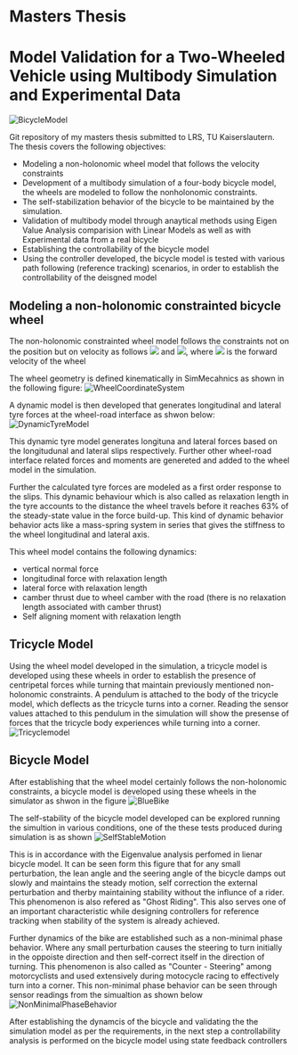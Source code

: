 # Masters Thesis

<h1>Model Validation for a Two-Wheeled Vehicle using Multibody Simulation and Experimental Data</h1>

<img src="https://user-images.githubusercontent.com/38962235/90955651-acd76c00-e47f-11ea-93b7-9d495311a948.PNG" alt="BicycleModel">

<p>Git repository of my masters thesis submitted to LRS, TU Kaiserslautern. The thesis covers the following objectives:
<ul>
  <li>Modeling a non-holonomic wheel model that follows the velocity constraints</li>
  <li>Development of a multibody simulation of a four-body bicycle model, the wheels are modeled to follow the nonholonomic constraints.</li>
  <li>The self-stabilization behavior of the bicycle to be maintained by the simulation.</li>
  <li>Validation of multibody model through anaytical methods using Eigen Value Analysis comparision with Linear Models as well as with Experimental data from a real bicycle</li>
  <li>Establishing the controllability of the bicycle model</li>
  <li>Using the controller developed, the bicycle model is tested with various path following (reference tracking) scenarios, in order to establish the controllability of the deisgned model</li>
</ul>
</p>

<h2> Modeling a non-holonomic constrainted bicycle wheel </h2>
<p>The non-holonomic constrainted wheel model follows the constraints not on the position but on velocity as follows 
<img src="https://render.githubusercontent.com/render/math?math=\dot{x} = v cos{\varphi}"> and <img src="https://render.githubusercontent.com/render/math?math=\dot{x} = v sin{\varphi}">, where <img src="https://render.githubusercontent.com/render/math?math=v"> is the forward velocity of the wheel
</p>

<p>
  The wheel geometry is defined kinematically in SimMecahnics as shown in the following figure:
  <img src="https://user-images.githubusercontent.com/38962235/90957757-26775600-e490-11ea-804f-8dd92d91e1aa.PNG" alt="WheelCoordinateSystem" class="center">
</p>

<p>
  A dynamic model is then developed that generates longitudinal and lateral tyre forces at the wheel-road interface as shwon below:
  <img src="https://user-images.githubusercontent.com/38962235/90957841-9b4a9000-e490-11ea-90ac-c1b70dbbb5ab.PNG" alt="DynamicTyreModel" class="center">
</p>

<p>
  This dynamic tyre model generates longituna and lateral forces based on the longitudunal and lateral slips respectively. Further other wheel-road interface related forces and  moments are genereted and added to the wheel model in the simulation.
</p>

<p>
Further the calculated tyre forces are modeled as a first order response to the slips. This dynamic behaviour which is also called as relaxation length in the tyre accounts to the distance the wheel travels before it reaches 63% of the steady-state value in the force build-up. This kind of dynamic behavior behavior acts like a mass-spring system in series
that gives the stiffness to the wheel longitudinal and lateral axis.

This wheel model contains the following dynamics:
<ul>
  <li>vertical normal force</li>
  <li>longitudinal force with relaxation length</li>
  <li>lateral force with relaxation length</li>
  <li>camber thrust due to wheel camber with the road (there is no relaxation length associated with camber thrust)</li>
  <li>Self aligning moment with relaxation length</li>
</ul>
</p>
<h2>Tricycle Model</h2>

<p>
Using the wheel model developed in the simulation, a tricycle model is developed using these wheels in order to establish the presence of centripetal forces while turning that maintain previously mentioned non-holonomic constraints. A pendulum is attached to the body of the tricycle model, which deflects as the tricycle turns into a corner. Reading the sensor values attached to this pendulum in the simulation will show the presense of forces that the tricycle body experiences while turning into a corner.

<img src="https://user-images.githubusercontent.com/38962235/90958096-4d368c00-e492-11ea-9297-d2f478414948.PNG" alt="Tricyclemodel" class="center">
</p>

<h2>Bicycle Model</h2>
<p>
After establishing that the wheel model certainly follows the non-holonomic constraints, a bicycle model is developed using these wheels in the simulator as shwon in the figure
<img src="https://user-images.githubusercontent.com/38962235/90958137-9b4b8f80-e492-11ea-8878-b0dcaad78607.PNG" alt="BlueBike" class="center">
</p>
<p>
The self-stability of the bicycle model developed can be explored running the simultion in various conditions, one of the these tests produced during simulation is as shown
<img src="https://user-images.githubusercontent.com/38962235/90958155-d0f07880-e492-11ea-8db5-867772f962a6.PNG" alt="SelfStableMotion" class="center">
</p>
<p>
This is in accordance with the Eigenvalue analysis perfomed in lienar bicycle model. It can be seen form this figure that for any small perturbation, the lean angle and the seering angle of the bicycle damps out slowly and maintains the steady motion, self correction the external perturbation and therby maintaining stability without the influnce of a rider. This phenomenon is also refered as "Ghost Riding". This also serves one of an important characteristic while designing controllers for reference tracking when stability of the system is already achieved.
</p>
<p>
Further dynamics of the bike are established such as a non-minimal phase behavior. Where any small perturbation causes the steering to turn initially in the oppoiste direction and then self-correct itself in the direction of turning. This phenomenon is also called as "Counter - Steering" among motorcyclists and used extensively during motocycle racing to effectively turn into a corner. This non-minimal phase behavior can be seen through sensor readings from the simualtion as shown below
<img src="https://user-images.githubusercontent.com/38962235/90958313-eb772180-e493-11ea-9fa1-ef626944db18.PNG" alt="NonMinimalPhaseBehavior" class="center">
</p>
<p>
After establishing the dynamcis of the bicycle and validating the the simulation model as per the requirements, in the next step a controllability analysis is performed on the bicycle model using state feedback controllers
</p>
